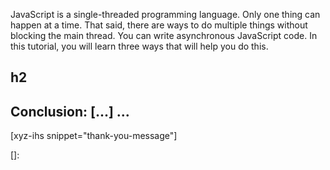 
JavaScript is a single-threaded programming language. Only one thing can happen at a time. That said, there are ways to do multiple things without blocking the main thread. You can write asynchronous JavaScript code. In this tutorial, you will learn three ways that will help you do this.<!--more-->
<!--
Table of Contents:
-->

## h2

## Conclusion: [...] ...

[xyz-ihs snippet="thank-you-message"]

<!-- ### Links -->
[]:

<!--
### Meta:
-
-->

<!--
### Keywords:
-
-->

<!--
### Resources:
-
-->
